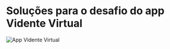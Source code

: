 # Soluções para o desafio do app Vidente Virtual

![App Vidente Virtual](https://github.com/polimorfismo/assets-curso-flutter-e-dart/blob/main/imagens/app-vidente-virtual-flutter.jpg)
